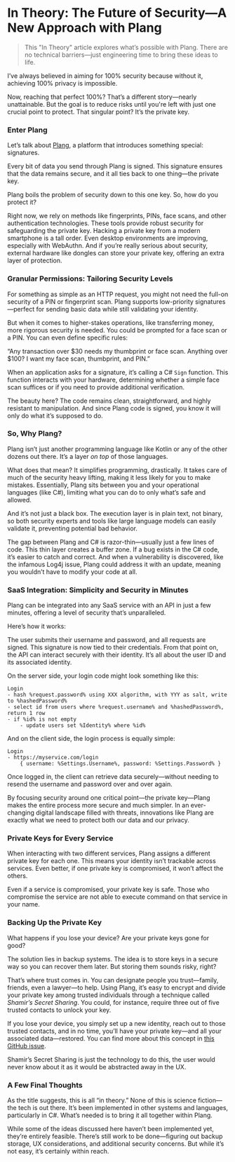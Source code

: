 # In Theory: The Future of Security—A New Approach with Plang

> This "In Theory" article explores what’s possible with Plang. There are no technical barriers—just engineering time to bring these ideas to life.

I’ve always believed in aiming for 100% security because without it, achieving 100% privacy is impossible. 

Now, reaching that perfect 100%? That’s a different story—nearly unattainable. But the goal is to reduce risks until you're left with just one crucial point to protect. That singular point? It’s the private key.

### Enter Plang

Let’s talk about [Plang](https://plang.is), a platform that introduces something special: signatures.

Every bit of data you send through Plang is signed. This signature ensures that the data remains secure, and it all ties back to one thing—the private key. 

Plang boils the problem of security down to this one key. So, how do you protect it?

Right now, we rely on methods like fingerprints, PINs, face scans, and other authentication technologies. These tools provide robust security for safeguarding the private key. Hacking a private key from a modern smartphone is a tall order. Even desktop environments are improving, especially with WebAuthn. And if you’re really serious about security, external hardware like dongles can store your private key, offering an extra layer of protection.

### Granular Permissions: Tailoring Security Levels

For something as simple as an HTTP request, you might not need the full-on security of a PIN or fingerprint scan. Plang supports low-priority signatures—perfect for sending basic data while still validating your identity.

But when it comes to higher-stakes operations, like transferring money, more rigorous security is needed. You could be prompted for a face scan or a PIN. You can even define specific rules:

“Any transaction over $30 needs my thumbprint or face scan. Anything over $100? I want my face scan, thumbprint, and PIN.”

When an application asks for a signature, it’s calling a C# `Sign` function. This function interacts with your hardware, determining whether a simple face scan suffices or if you need to provide additional verification. 

The beauty here? The code remains clean, straightforward, and highly resistant to manipulation. And since Plang code is signed, you know it will only do what it’s supposed to do.

### So, Why Plang?

Plang isn’t just another programming language like Kotlin or any of the other dozens out there. It’s a layer *on top* of those languages. 

What does that mean? It simplifies programming, drastically. It takes care of much of the security heavy lifting, making it less likely for you to make mistakes. Essentially, Plang sits between you and your operational languages (like C#), limiting what you can do to only what’s safe and allowed.

And it’s not just a black box. The execution layer is in plain text, not binary, so both security experts and tools like large language models can easily validate it, preventing potential bad behavior.

The gap between Plang and C# is razor-thin—usually just a few lines of code. This thin layer creates a buffer zone. If a bug exists in the C# code, it’s easier to catch and correct. And when a vulnerability is discovered, like the infamous Log4j issue, Plang could address it with an update, meaning you wouldn’t have to modify your code at all.

### SaaS Integration: Simplicity and Security in Minutes

Plang can be integrated into any SaaS service with an API in just a few minutes, offering a level of security that’s unparalleled.

Here’s how it works: 

The user submits their username and password, and all requests are signed. This signature is now tied to their credentials. From that point on, the API can interact securely with their identity. It’s all about the user ID and its associated identity.

On the server side, your login code might look something like this:

```plang
Login
- hash %request.password% using XXX algorithm, with YYY as salt, write to %hashedPassword%
- select id from users where %request.username% and %hashedPassword%, return 1 row
- if %id% is not empty
    - update users set %Identity% where %id%
```

And on the client side, the login process is equally simple:

```plang
Login
- https://myservice.com/login
    { username: %Settings.Username%, password: %Settings.Password% }
```

Once logged in, the client can retrieve data securely—without needing to resend the username and password over and over again.

By focusing security around one critical point—the private key—Plang makes the entire process more secure and much simpler. In an ever-changing digital landscape filled with threats, innovations like Plang are exactly what we need to protect both our data and our privacy.

### Private Keys for Every Service

When interacting with two different services, Plang assigns a different private key for each one. This means your identity isn’t trackable across services. Even better, if one private key is compromised, it won’t affect the others. 

Even if a service is compromised, your private key is safe. Those who compromise the service are not able to execute command on that service in your name.

### Backing Up the Private Key

What happens if you lose your device? Are your private keys gone for good?

The solution lies in backup systems. The idea is to store keys in a secure way so you can recover them later. But storing them sounds risky, right?

That’s where trust comes in. You can designate people you trust—family, friends, even a lawyer—to help. Using Plang, it’s easy to encrypt and divide your private key among trusted individuals through a technique called *Shamir’s Secret Sharing*. You could, for instance, require three out of five trusted contacts to unlock your key. 

If you lose your device, you simply set up a new identity, reach out to those trusted contacts, and in no time, you’ll have your private key—and all your associated data—restored. You can find more about this concept in [this GitHub issue](https://github.com/PLangHQ/plang/issues/16).

Shamir’s Secret Sharing is just the technology to do this, the user would never know about it as it would be abstracted away in the UX.

### A Few Final Thoughts

As the title suggests, this is all “in theory.” None of this is science fiction—the tech is out there. It’s been implemented in other systems and languages, particularly in C#. What’s needed is to bring it all together within Plang.

While some of the ideas discussed here haven’t been implemented yet, they’re entirely feasible. There’s still work to be done—figuring out backup storage, UX considerations, and additional security concerns. But while it’s not easy, it’s certainly within reach.
